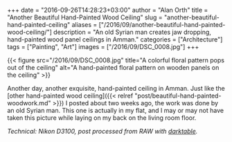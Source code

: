 +++
date = "2016-09-26T14:28:23+03:00"
author = "Alan Orth"
title = "Another Beautiful Hand-Painted Wood Ceiling"
slug = "another-beautiful-hand-painted-ceiling"
aliases = ["/2016/09/another-beautiful-hand-painted-wood-ceiling/"]
description = "An old Syrian man creates jaw dropping, hand-painted wood panel ceilings in Amman."
categories = ["Architecture"]
tags = ["Painting", "Art"]
images = ["/2016/09/DSC_0008.jpg"]
+++

{{< figure src="/2016/09/DSC_0008.jpg" title="A colorful floral pattern pops out of the ceiling" alt="A hand-painted floral pattern on wooden panels on the ceiling" >}}

Another day, another exquisite, hand-painted ceiling in Amman. Just like the [other hand-painted wood ceiling]({{< relref "post/beautiful-hand-painted-woodwork.md" >}}) I posted about two weeks ago, the work was done by an old Syrian man. This one is actually in my flat, and I may or may not have taken this picture while laying on my back on the living room floor.

<!--more-->

*Technical: Nikon D3100, post processed from RAW with [darktable](https://www.darktable.org/).*
